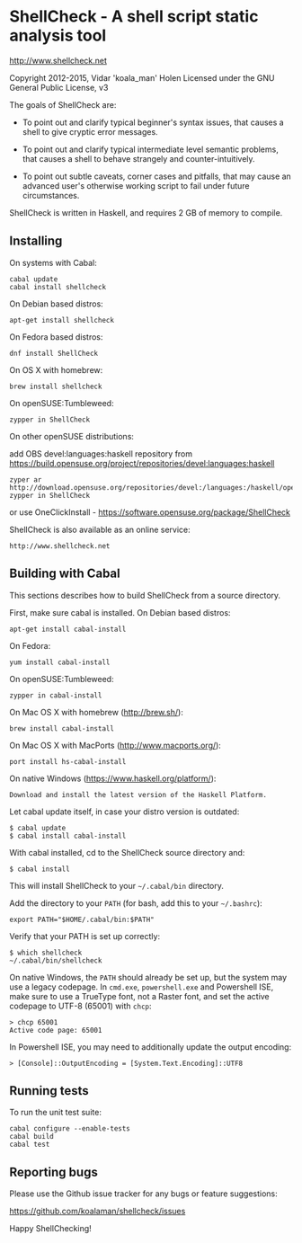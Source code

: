 # ShellCheck - A shell script static analysis tool

http://www.shellcheck.net

Copyright 2012-2015, Vidar 'koala_man' Holen
Licensed under the GNU General Public License, v3

The goals of ShellCheck are:

  - To point out and clarify typical beginner's syntax issues,
    that causes a shell to give cryptic error messages.

  - To point out and clarify typical intermediate level semantic problems,
    that causes a shell to behave strangely and counter-intuitively.

  - To point out subtle caveats, corner cases and pitfalls, that may cause an
    advanced user's otherwise working script to fail under future circumstances.

ShellCheck is written in Haskell, and requires 2 GB of memory to compile.

## Installing

On systems with Cabal:

    cabal update
    cabal install shellcheck

On Debian based distros:

    apt-get install shellcheck

On Fedora based distros:

    dnf install ShellCheck

On OS X with homebrew:

    brew install shellcheck

On openSUSE:Tumbleweed:

    zypper in ShellCheck

On other openSUSE distributions:

add OBS devel:languages:haskell repository from https://build.opensuse.org/project/repositories/devel:languages:haskell

    zyper ar http://download.opensuse.org/repositories/devel:/languages:/haskell/openSUSE_$(version)/devel:languages:haskell.repo
    zypper in ShellCheck

or use OneClickInstall - https://software.opensuse.org/package/ShellCheck

ShellCheck is also available as an online service:

    http://www.shellcheck.net

## Building with Cabal

This sections describes how to build ShellCheck from a source directory.

First, make sure cabal is installed. On Debian based distros:

    apt-get install cabal-install

On Fedora:

    yum install cabal-install

On openSUSE:Tumbleweed:

    zypper in cabal-install

On Mac OS X with homebrew (http://brew.sh/):

    brew install cabal-install

On Mac OS X with MacPorts (http://www.macports.org/):

    port install hs-cabal-install

On native Windows (https://www.haskell.org/platform/):

    Download and install the latest version of the Haskell Platform.

Let cabal update itself, in case your distro version is outdated:

    $ cabal update
    $ cabal install cabal-install

With cabal installed, cd to the ShellCheck source directory and:

    $ cabal install

This will install ShellCheck to your `~/.cabal/bin` directory.

Add the directory to your `PATH` (for bash, add this to your `~/.bashrc`):

    export PATH="$HOME/.cabal/bin:$PATH"

Verify that your PATH is set up correctly:

    $ which shellcheck
    ~/.cabal/bin/shellcheck

On native Windows, the `PATH` should already be set up, but the system
may use a legacy codepage. In `cmd.exe`, `powershell.exe` and Powershell ISE,
make sure to use a TrueType font, not a Raster font, and set the active
codepage to UTF-8 (65001) with `chcp`:

    > chcp 65001
    Active code page: 65001

In Powershell ISE, you may need to additionally update the output encoding:

    > [Console]::OutputEncoding = [System.Text.Encoding]::UTF8

## Running tests

To run the unit test suite:

    cabal configure --enable-tests
    cabal build
    cabal test

## Reporting bugs

Please use the Github issue tracker for any bugs or feature suggestions:

https://github.com/koalaman/shellcheck/issues

Happy ShellChecking!
